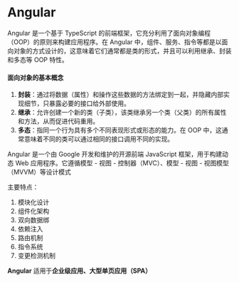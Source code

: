 # Angular

Angular 是一个基于 TypeScript 的前端框架，它充分利用了面向对象编程（OOP）的原则来构建应用程序。在 Angular 中，组件、服务、指令等都是以面向对象的方式设计的，这意味着它们通常都是类的形式，并且可以利用继承、封装和多态等 OOP 特性。

#### 面向对象的基本概念

1. **封装**：通过将数据（属性）和操作这些数据的方法绑定到一起，并隐藏内部实现细节，只暴露必要的接口给外部使用。
2. **继承**：允许创建一个新的类（子类），该类继承另一个类（父类）的所有属性和方法，从而促进代码重用。
3. **多态**：指同一个行为具有多个不同表现形式或形态的能力。在 OOP 中，这通常意味着不同的类可以通过相同的接口调用不同的实现。

Angular 是一个由 Google 开发和维护的开源前端 JavaScript 框架，用于构建动态 Web 应用程序。它遵循模型 - 视图 - 控制器（MVC）、模型 - 视图 - 视图模型（MVVM）等设计模式

主要特点：

1. 模块化设计
2. 组件化架构
3. 双向数据绑
4. 依赖注入
5. 路由机制
6. 指令系统
7. 变更检测机制

**Angular** 适用于**企业级应用、大型单页应用（SPA）**



